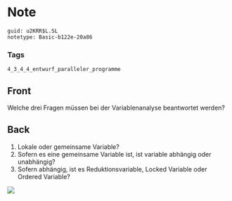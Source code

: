 # Note
```
guid: u2KRR$L.SL
notetype: Basic-b122e-20a86
```

### Tags
```
4_3_4_4_entwurf_paralleler_programme
```

## Front
Welche drei Fragen müssen bei der Variablenanalyse beantwortet werden?

## Back
<ol>
  <li>Lokale oder gemeinsame Variable?
  <li>Sofern es eine gemeinsame Variable ist, ist variable abhängig
  oder unabhängig?
  <li>Sofern abhängig, ist es Reduktionsvariable, Locked Variable
  oder Ordered Variable?
</ol>
<div><img src="paste-46445b3b8f86b70b8535db116307c791a8e150da.jpg"></div>
